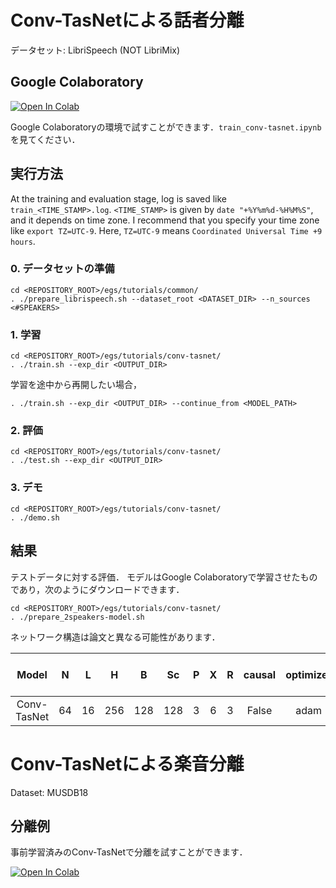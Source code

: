 # Conv-TasNetによる話者分離
データセット: LibriSpeech (NOT LibriMix)

## Google Colaboratory
[![Open In Colab](https://colab.research.google.com/assets/colab-badge.svg)](https://colab.research.google.com/github/tky823/DNN-based_source_separation/blob/main/egs/tutorials/conv-tasnet/train_conv-tasnet.ipynb)

Google Colaboratoryの環境で試すことができます．`train_conv-tasnet.ipynb`を見てください．

## 実行方法
At the training and evaluation stage, log is saved like `train_<TIME_STAMP>.log`.
`<TIME_STAMP>` is given by `date "+%Y%m%d-%H%M%S"`, and it depends on time zone.
I recommend that you specify your time zone like `export TZ=UTC-9`.
Here, `TZ=UTC-9` means `Coordinated Universal Time +9 hours`.

### 0. データセットの準備
```
cd <REPOSITORY_ROOT>/egs/tutorials/common/
. ./prepare_librispeech.sh --dataset_root <DATASET_DIR> --n_sources <#SPEAKERS>
```

### 1. 学習
```
cd <REPOSITORY_ROOT>/egs/tutorials/conv-tasnet/
. ./train.sh --exp_dir <OUTPUT_DIR>
```

学習を途中から再開したい場合，
```
. ./train.sh --exp_dir <OUTPUT_DIR> --continue_from <MODEL_PATH>
```

### 2. 評価
```
cd <REPOSITORY_ROOT>/egs/tutorials/conv-tasnet/
. ./test.sh --exp_dir <OUTPUT_DIR>
```

### 3. デモ
```
cd <REPOSITORY_ROOT>/egs/tutorials/conv-tasnet/
. ./demo.sh
```

## 結果
テストデータに対する評価．
モデルはGoogle Colaboratoryで学習させたものであり，次のようにダウンロードできます．
```
cd <REPOSITORY_ROOT>/egs/tutorials/conv-tasnet/
. ./prepare_2speakers-model.sh
```
ネットワーク構造は論文と異なる可能性があります．

| Model | N | L | H | B | Sc | P | X | R | causal | optimizer | lr | SI-SDRi [dB] | PESQ | 
| :---: | :---: | :---: | :---: | :---: | :---: | :---: | :---: | :---: | :---: | :---: | :---: | :---: | :---: |
| Conv-TasNet | 64 | 16 | 256 | 128 | 128 | 3 | 6 | 3 | False | adam | 0.001 |  |  |

# Conv-TasNetによる楽音分離
Dataset: MUSDB18

## 分離例
事前学習済みのConv-TasNetで分離を試すことができます．

[![Open In Colab](https://colab.research.google.com/assets/colab-badge.svg)](https://colab.research.google.com/github/tky823/DNN-based_source_separation/blob/main/egs/tutorials/conv-tasnet/separate.ipynb)